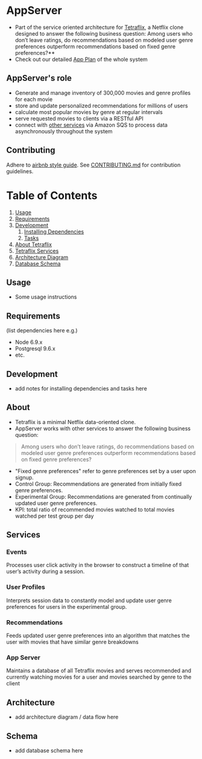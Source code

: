 # AppServer
* Part of the service oriented architecture for [Tetraflix](https://github.com/Tetraflix), a Netflix clone designed to answer the following business question: Among users who don’t leave ratings, do recommendations based on modeled user genre preferences outperform recommendations based on fixed genre preferences?**
* Check out our detailed [App Plan](https://docs.google.com/document/d/1OU61yxLLce3VwlzlenJoszjRqrMK_5IwLJyzvuluo9w/edit?usp=sharing) of the whole system  

## AppServer's role
* Generate and manage inventory of 300,000 movies and genre profiles for each movie
* store and update personalized recommendations for millions of users
* calculate most popular movies by genre at regular intervals
* serve requested movies to clients via a RESTful API
* connect with [other services](https://github.com/Tetraflix) via Amazon SQS to process data asynchronously throughout the system

## Contributing
Adhere to [airbnb style guide](https://github.com/airbnb/javascript).
See [CONTRIBUTING.md](CONTRIBUTING.md) for contribution guidelines.

# Table of Contents

1. [Usage](#Usage)
1. [Requirements](#Requirements)
1. [Development](#Development)
    1. [Installing Dependencies](#installing-dependencies)
    1. [Tasks](#tasks)
1. [About Tetraflix](#About)
1. [Tetraflix Services](#Services)
1. [Architecture Diagram](#Architecture)
1. [Database Schema](#Schema)

## Usage
* Some usage instructions

## Requirements
(list dependencies here e.g.)
- Node 6.9.x
- Postgresql 9.6.x
- etc.

## Development
* add notes for installing dependencies and tasks here

## About
* Tetraflix is a minimal Netflix data-oriented clone.
* AppServer works with other services to answer the following business question: 
> Among users who don’t leave ratings, do recommendations based on modeled user genre preferences 
> outperform recommendations based on fixed genre preferences?  
* "Fixed genre preferences" refer to genre preferences set by a user upon signup. 
* Control Group: Recommendations are generated from initially fixed genre preferences.
* Experimental Group: Recommendations are generated from continually updated user genre preferences.
* KPI: total ratio of recommended movies watched to total movies watched per test group per day

## Services
### Events
Processes user click activity in the browser to construct a timeline of that user’s activity during a session.

### User Profiles
Interprets session data to constantly model and update user genre preferences for users in the experimental group.

### Recommendations
Feeds updated user genre preferences into an algorithm that matches the user with movies that have similar genre breakdowns

### App Server
Maintains a database of all Tetraflix movies and serves recommended and currently watching movies for a user and movies searched by genre to the client

## Architecture
* add architecture diagram / data flow here

## Schema
* add database schema here
